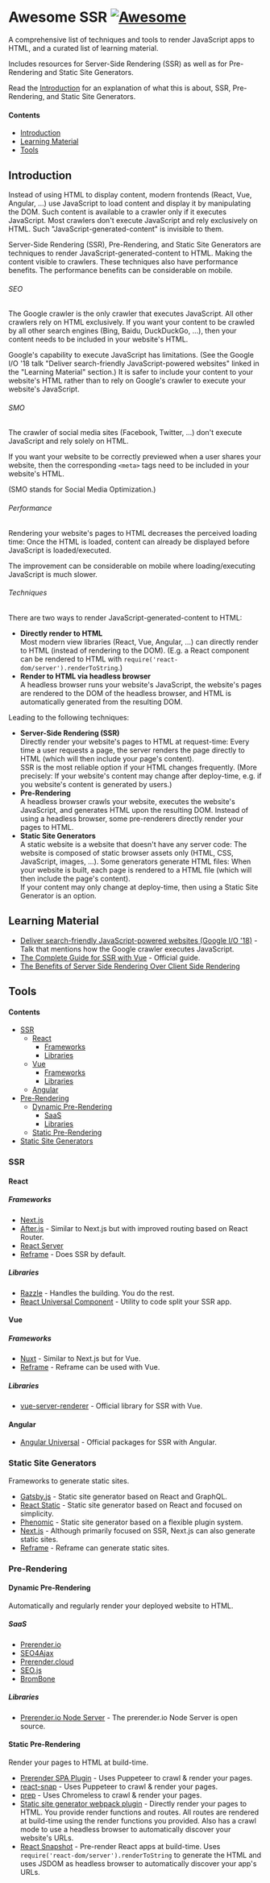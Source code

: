 # Awesome SSR [![Awesome](https://awesome.re/badge-flat.svg)](https://awesome.re)

A comprehensive list of techniques and tools to render JavaScript apps to HTML,
and a curated list of learning material.

Includes resources for Server-Side Rendering (SSR) as well as for Pre-Rendering and Static Site Generators.

Read the [Introduction](#introduction) for an explanation of what this is about, SSR, Pre-Rendering, and Static Site Generators.

#### Contents

- [Introduction](#introduction)
- [Learning Material](#learning-material)
- [Tools](#tools)


## Introduction

Instead of using HTML to display content,
modern frontends (React, Vue, Angular, ...) use JavaScript to load content and display it by manipulating the DOM.
Such content is available to a crawler only if it executes JavaScript.
Most crawlers don't execute JavaScript and rely exclusively on HTML.
Such "JavaScript-generated-content" is invisible to them.

Server-Side Rendering (SSR), Pre-Rendering, and Static Site Generators are techniques to render JavaScript-generated-content to HTML.
Making the content visible to crawlers.
These techniques also have performance benefits.
The performance benefits can be considerable on mobile.

###### SEO

The Google crawler is
the only crawler that executes JavaScript.
All other crawlers rely on HTML exclusively.
If you want your content to be crawled by all other search engines (Bing, Baidu, DuckDuckGo, ...), then your content needs to be included in your website's HTML.

Google's capability to execute JavaScript has limitations.
(See the Google I/O '18 talk "Deliver search-friendly JavaScript-powered websites" linked in the "Learning Material" section.)
It is safer to include your content to your website's HTML
rather than to rely on Google's crawler to execute your website's JavaScript.

###### SMO

The crawler of social media sites (Facebook, Twitter, ...) don't execute JavaScript and rely solely on HTML.

If you want your website to be correctly previewed when a user shares your website, then the corresponding `<meta>` tags need to be included in your website's HTML.

(SMO stands for Social Media Optimization.)

###### Performance

Rendering your website's pages to HTML decreases the perceived loading time:
Once the HTML is loaded, content can already be displayed before JavaScript is loaded/executed.

The improvement can be considerable on mobile
where loading/executing JavaScript is much slower.

###### Techniques

There are two ways to render JavaScript-generated-content to HTML:

- **Directly render to HTML**
  <br/>
  Most modern view libraries (React, Vue, Angular, ...) can directly render to HTML (instead of rendering to the DOM).
  (E.g. a React component can be rendered to HTML with `require('react-dom/server').renderToString`.)
- **Render to HTML via headless browser**
  <br/>
  A headless browser runs your website's JavaScript,
  the website's pages are rendered to the DOM of the headless browser,
  and HTML is automatically generated from the resulting DOM.

Leading to the following techniques:

- **Server-Side Rendering (SSR)**
  <br/>
  Directly render your website's pages to HTML at request-time:
  Every time a user requests a page, the server renders the page directly to HTML (which will then include your page's content).
  <br/>
  SSR is the most reliable option if your HTML changes frequently.
  (More precisely: If your website's content may change after deploy-time,
  e.g. if you website's content is generated by users.)
- **Pre-Rendering**
  <br/>
  A headless browser crawls your website, executes the website's JavaScript, and generates HTML upon the resulting DOM.
  Instead of using a headless browser,
  some pre-renderers directly render your pages to HTML.
- **Static Site Generators**
  <br/>
  A static website is a website that doesn't have any server code:
  The website is composed of static browser assets only (HTML, CSS, JavaScript, images, ...).
  Some generators generate HTML files: When your website is built, each page is rendered to a HTML file (which will then include the page's content).
  <br/>
  If your content may only change at deploy-time, then using a Static Site Generator is an option.


## Learning Material

 - [Deliver search-friendly JavaScript-powered websites (Google I/O '18)](https://www.youtube.com/watch?v=PFwUbgvpdaQ) - Talk that mentions how the Google crawler executes JavaScript.
 - [The Complete Guide for SSR with Vue](https://ssr.vuejs.org/) - Official guide.
 - [The Benefits of Server Side Rendering Over Client Side Rendering](https://medium.com/walmartlabs/the-benefits-of-server-side-rendering-over-client-side-rendering-5d07ff2cefe8)

## Tools

#### Contents

- [SSR](#ssr)
  - [React](#react)
    - [Frameworks](#frameworks)
    - [Libraries](#libraries)
  - [Vue](#vue)
    - [Frameworks](#frameworks-1)
    - [Libraries](#libraries-1)
  - [Angular](#vue)
- [Pre-Rendering](#pre-rendering)
  - [Dynamic Pre-Rendering](#dynamic-pre-rendering)
    - [SaaS](#saas)
    - [Libraries](#libraries)
  - [Static Pre-Rendering](#static-pre-rendering)
- [Static Site Generators](#static-site-generators)

### SSR

#### React

##### Frameworks

 - [Next.js](https://github.com/zeit/next.js)
 - [After.js](https://github.com/jaredpalmer/after.js) - Similar to Next.js but with improved routing based on React Router.
 - [React Server](https://github.com/redfin/react-server)
 - [Reframe](https://github.com/reframejs/reframe) - Does SSR by default.

##### Libraries

 - [Razzle](https://github.com/jaredpalmer/razzle) - Handles the building. You do the rest.
 - [React Universal Component](https://github.com/faceyspacey/react-universal-component) - Utility to code split your SSR app.


#### Vue

##### Frameworks

 - [Nuxt](https://github.com/nuxt/nuxt.js) - Similar to Next.js but for Vue.
 - [Reframe](https://github.com/reframejs/reframe) - Reframe can be used with Vue.

##### Libraries

 - [vue-server-renderer](https://www.npmjs.com/package/vue-server-renderer) - Official library for SSR with Vue.

#### Angular

 - [Angular Universal](https://github.com/angular/universal) - Official packages for SSR with Angular.





### Static Site Generators

Frameworks to generate static sites.

 - [Gatsby.js](https://github.com/gatsbyjs/gatsby) - Static site generator based on React and GraphQL.
 - [React Static](https://github.com/nozzle/react-static) - Static site generator based on React and focused on simplicity.
 - [Phenomic](https://github.com/phenomic/phenomic) - Static site generator based on a flexible plugin system.
 - [Next.js](https://github.com/zeit/next.js) - Although primarily focused on SSR, Next.js can also generate static sites.
 - [Reframe](https://github.com/reframejs/reframe) - Reframe can generate static sites.





### Pre-Rendering

#### Dynamic Pre-Rendering

Automatically and regularly render your deployed website to HTML.

##### SaaS

 - [Prerender.io](https://prerender.io/)
 - [SEO4Ajax](https://www.seo4ajax.com/)
 - [Prerender.cloud](https://www.prerender.cloud/)
 - [SEO.js](http://getseojs.com/)
 - [BromBone](https://www.brombone.com/)

##### Libraries

 - [Prerender.io Node Server](https://github.com/prerender/prerender) - The prerender.io Node Server is open source.

#### Static Pre-Rendering

Render your pages to HTML at build-time.

 - [Prerender SPA Plugin](https://github.com/chrisvfritz/prerender-spa-plugin) - Uses Puppeteer to crawl & render your pages.
 - [react-snap](https://github.com/stereobooster/react-snap) - Uses Puppeteer to crawl & render your pages.
 - [prep](https://github.com/prismagraphql/prep) - Uses Chromeless to crawl & render your pages.
 - [Static site generator webpack plugin](https://github.com/markdalgleish/static-site-generator-webpack-plugin) - Directly render your pages to HTML. You provide render functions and routes. All routes are rendered at build-time using the render functions you provided. Also has a crawl mode to use a headless browser to automatically discover your website's URLs.
 - [React Snapshot](https://github.com/geelen/react-snapshot) - Pre-render React apps at build-time. Uses `require('react-dom/server').renderToString` to generate the HTML and uses JSDOM as headless browser to automatically discover your app's URLs.





